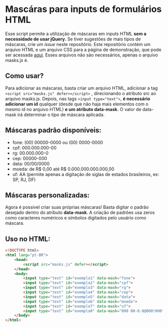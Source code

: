 # Mascáras para inputs de formulários HTML
Esse script permite a utilização de máscaras em inputs HTML **sem a necessidade de usar jQuery.**
Se tiver sugestões de mais tipos de máscaras, crie um _issue_ neste repositório.
Este repositório contém um arquivo HTML e um arquivo CSS para a página de demonstração, que pode ser acessada [aqui](https://gustavo-shigueo.github.io/mascara/). Esses arquivos não são necessários, apenas o arquivo masks.js é.

## Como usar?
Para adicionar as máscaras, basta criar um arquivo HTML, adicionar a tag `<script src="masks.js" defer></script>` , direcionando o atributo src ao arquivo masks.js.
 Depois, nas tags `<input type="text">`, **é necessário adicionar um id** qualquer (desde que não haja mais elementos com o mesmo id no arquivo HTML) **e um atributo data-mask.**
 O valor de data-mask irá determinar o tipo de máscara aplicada.

## Máscaras padrão disponíveis:
* fone: (00) 00000-0000 ou (00) 0000-0000
* cpf: 000.000.000-00
* rg: 00.000.000-0
* cep: 00000-000
* data: 00/00/0000
* moeda: de R$ 0,00 até R$ 0.000.000.000.000,00
* uf: AA (permite apenas a digitação de siglas de estados brasileiros, ex: SP, RJ, DF)

## Máscaras personalizadas:
Agora é possível criar suas próprias máscaras! Basta digitar o padrão desejado dentro do atributo **data-mask**.
A criação de padrões usa zeros como caracteres numéricos e símbolos digitados pelo usuário como máscara.

## Uso no HTML:
```html
<!DOCTYPE html>
<html lang="pt-BR">
    <head>
        <script src="masks.js" defer></script>
    </head>
    <body>
        <input type="text" id="exemplo1" data-mask="fone">
        <input type="text" id="exemplo2" data-mask="cpf">
        <input type="text" id="exemplo3" data-mask="rg">
        <input type="text" id="exemplo4" data-mask="cep">
        <input type="text" id="exemplo5" data-mask="data">
        <input type="text" id="exemplo6" data-mask="moeda">
        <input type="text" id="exemplo7" data-mask="uf">
        <input type="text" id="exemplo8" data-mask="000 00-0.0@000!000">
    </body>
</html>
```
